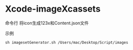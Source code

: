 # Xcode-imageXcassets
命令行 将icon生成123x和Content.json文件

示例


```
sh imagesetGenerator.sh /Users/mac/Desktop/Script/images
```